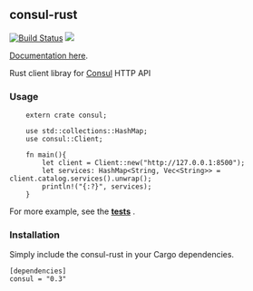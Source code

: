 ## consul-rust 

[![Build Status](https://travis-ci.org/stusmall/consul-rust.svg)](https://travis-ci.org/stusmall/consul-rust.svg)
[![](https://img.shields.io/crates/v/consul.svg)](https://crates.io/crates/consul)

[Documentation here](https://docs.rs/consul/).

Rust client libray for [Consul](http://consul.io/) HTTP API

### Usage

```
    extern crate consul;

    use std::collections::HashMap;
    use consul::Client;

    fn main(){
        let client = Client::new("http://127.0.0.1:8500");
        let services: HashMap<String, Vec<String>> = client.catalog.services().unwrap();
        println!("{:?}", services);
    }
```


For more example, see the **[tests](https://github.com/stusmall/consul-rust/blob/master/tests/example.rs)** .

### Installation

Simply include the consul-rust in your Cargo dependencies.

```
[dependencies]
consul = "0.3"
```
